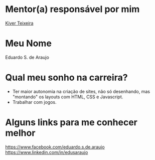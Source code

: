 # Mentor(a) responsável por mim

[Kiver Teixeira](/mentores/perfis/kiver.md)

# Meu Nome

Eduardo S. de Araujo

# Qual meu sonho na carreira?

- Ter maior autonomia na criação de sites, não só desenhando, mas "montando" os layouts com HTML, CSS e Javascript.
- Trabalhar com jogos. 

# Alguns links para me conhecer melhor

https://www.facebook.com/eduardo.s.de.araujo
https://www.linkedin.com/in/edusaraujo

